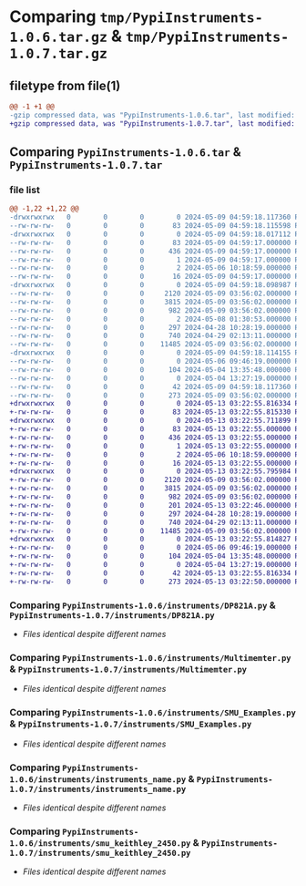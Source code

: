 # Comparing `tmp/PypiInstruments-1.0.6.tar.gz` & `tmp/PypiInstruments-1.0.7.tar.gz`

## filetype from file(1)

```diff
@@ -1 +1 @@
-gzip compressed data, was "PypiInstruments-1.0.6.tar", last modified: Thu May  9 04:59:18 2024, max compression
+gzip compressed data, was "PypiInstruments-1.0.7.tar", last modified: Mon May 13 03:22:55 2024, max compression
```

## Comparing `PypiInstruments-1.0.6.tar` & `PypiInstruments-1.0.7.tar`

### file list

```diff
@@ -1,22 +1,22 @@
-drwxrwxrwx   0        0        0        0 2024-05-09 04:59:18.117360 PypiInstruments-1.0.6/
--rw-rw-rw-   0        0        0       83 2024-05-09 04:59:18.115598 PypiInstruments-1.0.6/PKG-INFO
-drwxrwxrwx   0        0        0        0 2024-05-09 04:59:18.017112 PypiInstruments-1.0.6/PypiInstruments.egg-info/
--rw-rw-rw-   0        0        0       83 2024-05-09 04:59:17.000000 PypiInstruments-1.0.6/PypiInstruments.egg-info/PKG-INFO
--rw-rw-rw-   0        0        0      436 2024-05-09 04:59:17.000000 PypiInstruments-1.0.6/PypiInstruments.egg-info/SOURCES.txt
--rw-rw-rw-   0        0        0        1 2024-05-09 04:59:17.000000 PypiInstruments-1.0.6/PypiInstruments.egg-info/dependency_links.txt
--rw-rw-rw-   0        0        0        2 2024-05-06 10:18:59.000000 PypiInstruments-1.0.6/PypiInstruments.egg-info/not-zip-safe
--rw-rw-rw-   0        0        0       16 2024-05-09 04:59:17.000000 PypiInstruments-1.0.6/PypiInstruments.egg-info/top_level.txt
-drwxrwxrwx   0        0        0        0 2024-05-09 04:59:18.098987 PypiInstruments-1.0.6/instruments/
--rw-rw-rw-   0        0        0     2120 2024-05-09 03:56:02.000000 PypiInstruments-1.0.6/instruments/DP821A.py
--rw-rw-rw-   0        0        0     3815 2024-05-09 03:56:02.000000 PypiInstruments-1.0.6/instruments/Multimemter.py
--rw-rw-rw-   0        0        0      982 2024-05-09 03:56:02.000000 PypiInstruments-1.0.6/instruments/SMU_Examples.py
--rw-rw-rw-   0        0        0        2 2024-05-08 01:30:53.000000 PypiInstruments-1.0.6/instruments/__init__.py
--rw-rw-rw-   0        0        0      297 2024-04-28 10:28:19.000000 PypiInstruments-1.0.6/instruments/device_scan.py
--rw-rw-rw-   0        0        0      740 2024-04-29 02:13:11.000000 PypiInstruments-1.0.6/instruments/instruments_name.py
--rw-rw-rw-   0        0        0    11485 2024-05-09 03:56:02.000000 PypiInstruments-1.0.6/instruments/smu_keithley_2450.py
-drwxrwxrwx   0        0        0        0 2024-05-09 04:59:18.114155 PypiInstruments-1.0.6/one/
--rw-rw-rw-   0        0        0        0 2024-05-06 09:46:19.000000 PypiInstruments-1.0.6/one/__init__.py
--rw-rw-rw-   0        0        0      104 2024-05-04 13:35:48.000000 PypiInstruments-1.0.6/one/hello.py
--rw-rw-rw-   0        0        0        0 2024-05-04 13:27:19.000000 PypiInstruments-1.0.6/one/main.py
--rw-rw-rw-   0        0        0       42 2024-05-09 04:59:18.117360 PypiInstruments-1.0.6/setup.cfg
--rw-rw-rw-   0        0        0      273 2024-05-09 03:56:02.000000 PypiInstruments-1.0.6/setup.py
+drwxrwxrwx   0        0        0        0 2024-05-13 03:22:55.816334 PypiInstruments-1.0.7/
+-rw-rw-rw-   0        0        0       83 2024-05-13 03:22:55.815330 PypiInstruments-1.0.7/PKG-INFO
+drwxrwxrwx   0        0        0        0 2024-05-13 03:22:55.711899 PypiInstruments-1.0.7/PypiInstruments.egg-info/
+-rw-rw-rw-   0        0        0       83 2024-05-13 03:22:55.000000 PypiInstruments-1.0.7/PypiInstruments.egg-info/PKG-INFO
+-rw-rw-rw-   0        0        0      436 2024-05-13 03:22:55.000000 PypiInstruments-1.0.7/PypiInstruments.egg-info/SOURCES.txt
+-rw-rw-rw-   0        0        0        1 2024-05-13 03:22:55.000000 PypiInstruments-1.0.7/PypiInstruments.egg-info/dependency_links.txt
+-rw-rw-rw-   0        0        0        2 2024-05-06 10:18:59.000000 PypiInstruments-1.0.7/PypiInstruments.egg-info/not-zip-safe
+-rw-rw-rw-   0        0        0       16 2024-05-13 03:22:55.000000 PypiInstruments-1.0.7/PypiInstruments.egg-info/top_level.txt
+drwxrwxrwx   0        0        0        0 2024-05-13 03:22:55.795984 PypiInstruments-1.0.7/instruments/
+-rw-rw-rw-   0        0        0     2120 2024-05-09 03:56:02.000000 PypiInstruments-1.0.7/instruments/DP821A.py
+-rw-rw-rw-   0        0        0     3815 2024-05-09 03:56:02.000000 PypiInstruments-1.0.7/instruments/Multimemter.py
+-rw-rw-rw-   0        0        0      982 2024-05-09 03:56:02.000000 PypiInstruments-1.0.7/instruments/SMU_Examples.py
+-rw-rw-rw-   0        0        0      201 2024-05-13 03:22:46.000000 PypiInstruments-1.0.7/instruments/__init__.py
+-rw-rw-rw-   0        0        0      297 2024-04-28 10:28:19.000000 PypiInstruments-1.0.7/instruments/device_scan.py
+-rw-rw-rw-   0        0        0      740 2024-04-29 02:13:11.000000 PypiInstruments-1.0.7/instruments/instruments_name.py
+-rw-rw-rw-   0        0        0    11485 2024-05-09 03:56:02.000000 PypiInstruments-1.0.7/instruments/smu_keithley_2450.py
+drwxrwxrwx   0        0        0        0 2024-05-13 03:22:55.814827 PypiInstruments-1.0.7/one/
+-rw-rw-rw-   0        0        0        0 2024-05-06 09:46:19.000000 PypiInstruments-1.0.7/one/__init__.py
+-rw-rw-rw-   0        0        0      104 2024-05-04 13:35:48.000000 PypiInstruments-1.0.7/one/hello.py
+-rw-rw-rw-   0        0        0        0 2024-05-04 13:27:19.000000 PypiInstruments-1.0.7/one/main.py
+-rw-rw-rw-   0        0        0       42 2024-05-13 03:22:55.816334 PypiInstruments-1.0.7/setup.cfg
+-rw-rw-rw-   0        0        0      273 2024-05-13 03:22:50.000000 PypiInstruments-1.0.7/setup.py
```

### Comparing `PypiInstruments-1.0.6/instruments/DP821A.py` & `PypiInstruments-1.0.7/instruments/DP821A.py`

 * *Files identical despite different names*

### Comparing `PypiInstruments-1.0.6/instruments/Multimemter.py` & `PypiInstruments-1.0.7/instruments/Multimemter.py`

 * *Files identical despite different names*

### Comparing `PypiInstruments-1.0.6/instruments/SMU_Examples.py` & `PypiInstruments-1.0.7/instruments/SMU_Examples.py`

 * *Files identical despite different names*

### Comparing `PypiInstruments-1.0.6/instruments/instruments_name.py` & `PypiInstruments-1.0.7/instruments/instruments_name.py`

 * *Files identical despite different names*

### Comparing `PypiInstruments-1.0.6/instruments/smu_keithley_2450.py` & `PypiInstruments-1.0.7/instruments/smu_keithley_2450.py`

 * *Files identical despite different names*

